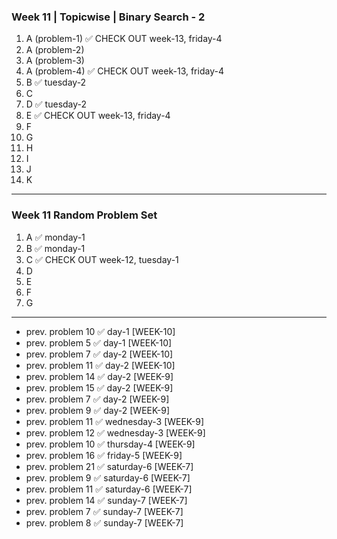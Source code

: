 ### Week 11 | Topicwise | Binary Search - 2
1. A (problem-1) ✅ CHECK OUT week-13, friday-4
2. A (problem-2)
3. A (problem-3)
4. A (problem-4) ✅ CHECK OUT week-13, friday-4
5. B ✅ tuesday-2
6. C
7. D ✅ tuesday-2
8. E ✅ CHECK OUT week-13, friday-4
9. F
10. G
11. H
12. I
13. J
14. K

---
### Week 11 Random Problem Set
1. A ✅ monday-1 
2. B ✅ monday-1 
3. C ✅ CHECK OUT week-12, tuesday-1
4. D
5. E
6. F
7. G
---
- prev. problem 10  ✅ day-1 [WEEK-10]
- prev. problem 5  ✅ day-1 [WEEK-10]
- prev. problem 7  ✅ day-2 [WEEK-10]
- prev. problem 11  ✅ day-2 [WEEK-10]
- prev. problem 14  ✅ day-2 [WEEK-9]
- prev. problem 15  ✅ day-2 [WEEK-9]
- prev. problem 7  ✅ day-2 [WEEK-9]
- prev. problem 9  ✅ day-2 [WEEK-9]
- prev. problem 11  ✅ wednesday-3 [WEEK-9]
- prev. problem 12  ✅ wednesday-3 [WEEK-9]
- prev. problem 10  ✅ thursday-4 [WEEK-9]
- prev. problem 16  ✅ friday-5 [WEEK-9]
- prev. problem 21  ✅ saturday-6 [WEEK-7]
- prev. problem 9  ✅ saturday-6 [WEEK-7]
- prev. problem 11  ✅ saturday-6 [WEEK-7]
- prev. problem 14  ✅ sunday-7 [WEEK-7]
- prev. problem 7  ✅ sunday-7 [WEEK-7]
- prev. problem 8  ✅ sunday-7 [WEEK-7]
